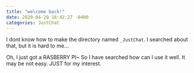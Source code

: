 ```yaml
---
title: "welcome back!"
date: 2020-04-29 18:42:27 -0400
categories: JustChat
---
```

I dont know how to make the directory named `_JustChat`. I searched about that, but it is hard to me...

Oh, I just got a RASBERRY PI~ So I have searched how can I use it well.
It may be not easy. JUST for my interest.

